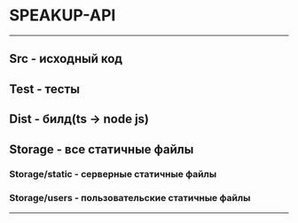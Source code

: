# SPEAKUP-API
---
## Src - исходный код
## Test - тесты
## Dist - билд(ts -> node js)
## Storage - все статичные файлы
### Storage/static - серверные статичные файлы
### Storage/users - пользовательские статичные файлы
---
